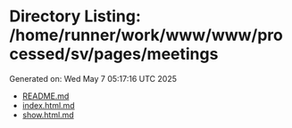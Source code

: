 # Directory Listing: /home/runner/work/www/www/processed/sv/pages/meetings
Generated on: Wed May  7 05:17:16 UTC 2025

- [README.md](README.md)
- [index.html.md](index.html.md)
- [show.html.md](show.html.md)
